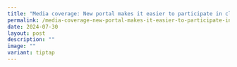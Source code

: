 ```yaml
---
title: "Media coverage: New portal makes it easier to participate in clinical trials"
permalink: /media-coverage-new-portal-makes-it-easier-to-participate-in-clinical-trials/
date: 2024-07-30
layout: post
description: ""
image: ""
variant: tiptap
---
```


